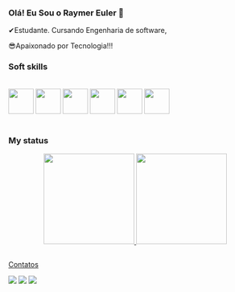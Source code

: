 ### Olá! Eu Sou o Raymer Euler 👋

✔Estudante. Cursando Engenharia de software,

😎Apaixonado por Tecnologia!!! 

 ### Soft skills
 <div style="display: inline_block"><br>
  <img src="https://cdn.jsdelivr.net/gh/devicons/devicon/icons/html5/html5-original.svg" height="50" width="50" />   
  <img src="https://cdn.jsdelivr.net/gh/devicons/devicon/icons/css3/css3-original.svg" height="50" width="50" />  
  <img src="https://cdn.jsdelivr.net/gh/devicons/devicon/icons/javascript/javascript-original.svg" height="50" width="50" /> 
  <img src="https://cdn.jsdelivr.net/gh/devicons/devicon/icons/python/python-original.svg" height="50" width="50"  />
  <img src="https://cdn.jsdelivr.net/gh/devicons/devicon/icons/git/git-original.svg" height="50" width="50" />    
  <img src="https://cdn.jsdelivr.net/gh/devicons/devicon/icons/github/github-original.svg" height="50" width="50" />                 
</div>
<br/>

### My status
<div align="center">
  <a href="https://github.com/Raymer-Euler">
  <img height="180em" src="https://github-readme-stats.vercel.app/api?username=raymer-euler&show_icons=true&theme=dracula&include_all_commits=true&count_private=true"/>
  <img height="180em" src="https://github-readme-stats.vercel.app/api/top-langs/?username=raymer-euler&layout=compact&langs_count=7&theme=dracula"/>
</div>
  
   ##
  Contatos
  <div> 
   <a href="https://www.instagram.com/raymersantos/" target="_blank"><img src="https://img.shields.io/badge/-Instagram-%23E4405F?style=for-the-badge&logo=instagram&logoColor=white" target="_blank"></a>
  <a href = "mailto:raymersantos2@gmail.com"><img src="https://img.shields.io/badge/-Gmail-%23333?style=for-the-badge&logo=gmail&logoColor=white" target="_blank"></a>
  <a href="https://www.linkedin.com/in/raymer-coelho/" target="_blank"><img src="https://img.shields.io/badge/-LinkedIn-%230077B5?style=for-the-badge&logo=linkedin&logoColor=white" target="_blank"></a>  
 
 
</div>
